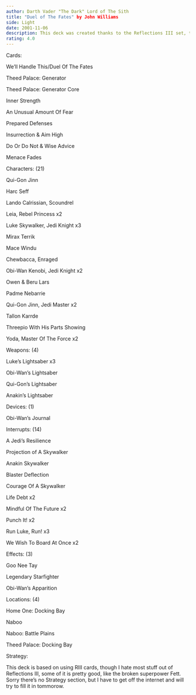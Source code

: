 ```yaml
---
author: Darth Vader "The Dark" Lord of The Sith
title: "Duel of The Fates" by John Williams
side: Light
date: 2001-11-06
description: This deck was created thanks to the Reflections III set, the most controversal set in the SW:CCG thus far.
rating: 4.0
---
```

Cards: 

We’ll Handle This/Duel Of The Fates 
Theed Palace: Generator 
Theed Palace: Generator Core 
Inner Strength 
An Unusual Amount Of Fear 
Prepared Defenses 
Insurrection & Aim High 
Do Or Do Not & Wise Advice 
Menace Fades 

Characters: (21) 
Qui-Gon Jinn 
Harc Seff 
Lando Calrissian, Scoundrel 
Leia, Rebel Princess x2 
Luke Skywalker, Jedi Knight x3 
Mirax Terrik
Mace Windu
Chewbacca, Enraged 
Obi-Wan Kenobi, Jedi Knight x2 
Owen & Beru Lars 
Padme Nebarrie 
Qui-Gon Jinn, Jedi Master x2 
Tallon Karrde 
Threepio With His Parts Showing 
Yoda, Master Of The Force x2 

Weapons: (4) 
Luke’s Lightsaber x3 
Obi-Wan’s Lightsaber 
Qui-Gon’s Lightsaber 
Anakin’s Lightsaber

Devices: (1) 
Obi-Wan’s Journal 

Interrupts: (14) 
A Jedi’s Resilience 
Projection of A Skywalker
Anakin Skywalker
Blaster Deflection 
Courage Of A Skywalker 
Life Debt x2 
Mindful Of The Future x2 
Punch It! x2 
Run Luke, Run! x3 
We Wish To Board At Once x2 

Effects: (3) 
Goo Nee Tay 
Legendary Starfighter 
Obi-Wan’s Apparition 

Locations: (4) 
Home One: Docking Bay 
Naboo 
Naboo: Battle Plains 
Theed Palace: Docking Bay  

Strategy: 

This deck is based on using RIII cards, though I hate most stuff out of Reflections III, some of it is pretty good, like the broken superpower Fett. Sorry there’s no Strategy section, but I have to get off the internet and will try to fill it in tommorow. 